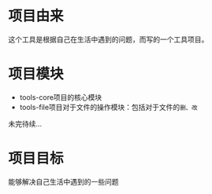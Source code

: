 # 项目由来
这个工具是根据自己在生活中遇到的问题，而写的一个工具项目。

# 项目模块

- tools-core项目的核心模块
- tools-file项目对于文件的操作模块：包括对于文件的`删、改`

未完待续...

# 项目目标

能够解决自己生活中遇到的一些问题
